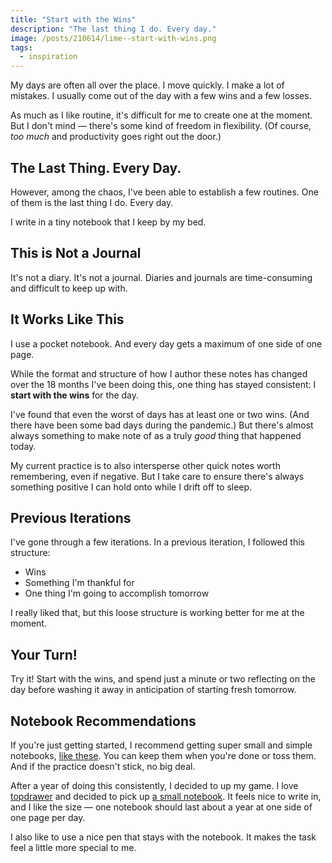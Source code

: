 ```yaml
---
title: "Start with the Wins"
description: "The last thing I do. Every day."
image: /posts/210614/lime--start-with-wins.png
tags:
  - inspiration
---
```


My days are often all over the place. I move quickly. I make a lot of mistakes. I usually come out of the day with a few wins and a few losses.

As much as I like routine, it's difficult for me to create one at the moment. But I don't mind — there's some kind of freedom in flexibility. (Of course, _too much_ and productivity goes right out the door.)

## The Last Thing. Every Day.

However, among the chaos, I've been able to establish a few routines. One of them is the last thing I do. Every day.

I write in a tiny notebook that I keep by my bed.

## This is Not a Journal

It's not a diary. It's not a journal. Diaries and journals are time-consuming and difficult to keep up with.

## It Works Like This

I use a pocket notebook. And every day gets a maximum of one side of one page.

While the format and structure of how I author these notes has changed over the 18 months I've been doing this, one thing has stayed consistent: I **start with the wins** for the day.

I've found that even the worst of days has at least one or two wins. (And there have been some bad days during the pandemic.) But there's almost always something to make note of as a truly _good_ thing that happened today.

My current practice is to also intersperse other quick notes worth remembering, even if negative. But I take care to ensure there's always something positive I can hold onto while I drift off to sleep.

## Previous Iterations

I've gone through a few iterations. In a previous iteration, I followed this structure:

- Wins
- Something I'm thankful for
- One thing I'm going to accomplish tomorrow

I really liked that, but this loose structure is working better for me at the moment.

## Your Turn!

Try it! Start with the wins, and spend just a minute or two reflecting on the day before washing it away in anticipation of starting fresh tomorrow.

## Notebook Recommendations

If you're just getting started, I recommend getting super small and simple notebooks, [like these](https://smile.amazon.com/dp/B07DGLW7XN). You can keep them when you're done or toss them. And if the practice doesn't stick, no big deal.

After a year of doing this consistently, I decided to up my game. I love [topdrawer](https://topdrawershop.com/) and decided to pick up [a small notebook](https://topdrawershop.com/collections/notebooks/products/kolo-bristol-journal-small?variant=30371604627540). It feels nice to write in, and I like the size — one notebook should last about a year at one side of one page per day.

I also like to use a nice pen that stays with the notebook. It makes the task feel a little more special to me.
